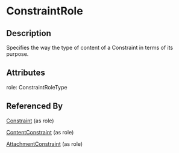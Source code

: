 
# ConstraintRole





## Description

Specifies the way the type of content of a Constraint in terms of its purpose.


## Attributes

role: ConstraintRoleType





## Referenced By

[Constraint](Constraint.md) (as role)

[ContentConstraint](ContentConstraint.md) (as role)

[AttachmentConstraint](AttachmentConstraint.md) (as role)



